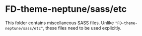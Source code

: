 # FD-theme-neptune/sass/etc

This folder contains miscellaneous SASS files. Unlike `"FD-theme-neptune/sass/etc"`, these files
need to be used explicitly.
